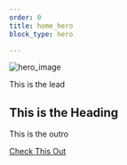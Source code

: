 ```yaml
---
order: 0
title: home_hero
block_type: hero

---
```

  ![hero_image](https://cdn.magdeleine.co/wp-content/uploads/2015/02/YS4_5968_69_70-2-3-1400x933.jpg)  

  This is the lead

  ## This is the Heading

  This is the outro
  
  [Check This Out](/posts)
